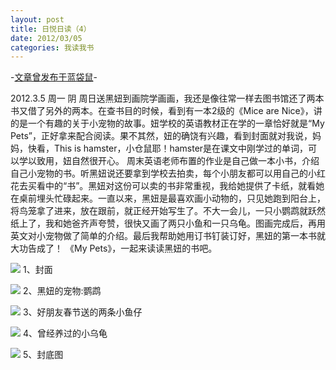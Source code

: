 ```yaml
---
layout: post
title: 日悦日读（4）
date: 2012/03/05
categories: 我读我书
---
```


-[文章曾发布于蓝袋鼠](http://landaishu.hi2net.com/home/blog_read.asp?id=4175&blogid=103420)-



2012.3.5 周一 阴
 周日送黑妞到画院学画画，我还是像往常一样去图书馆还了两本书又借了另外的两本。在查书目的时候，看到有一本2级的《Mice are Nice》，讲的是一个有趣的关于小宠物的故事。妞学校的英语教材正在学的一章恰好就是“My Pets”，正好拿来配合阅读。果不其然，妞的确饶有兴趣，看到封面就对我说，妈妈，快看，This is hamster，小仓鼠耶！hamster是在课文中刚学过的单词，可以学以致用，妞自然很开心。
 周末英语老师布置的作业是自己做一本小书，介绍自己小宠物的书。听黑妞说还要拿到学校去拍卖，每个小朋友都可以用自己的小红花去买看中的“书”。黑妞对这份可以卖的书非常重视，我给她提供了卡纸，就看她在桌前埋头忙碌起来。一直以来，黑妞是最喜欢画小动物的，只见她跑到阳台上，将鸟笼拿了进来，放在跟前，就正经开始写生了。不大一会儿，一只小鹦鹉就跃然纸上了，我和她爸齐声夸赞，很快又画了两只小鱼和一只乌龟。图画完成后，再用英文对小宠物做了简单的介绍。最后我帮助她用订书钉装订好，黑妞的第一本书就大功告成了！
 《My Pets》，一起来读读黑妞的书吧。

![](/heiniuniu_uploads/upload20119/20123752331640.jpg)
1、封面

![](/heiniuniu_uploads/upload20119/20123752449956.jpg)
 2、黑妞的宠物:鹦鹉

![](/heiniuniu_uploads/upload20119/2012375290826.jpg)
 3、好朋友春节送的两条小鱼仔

![](/heiniuniu_uploads/upload20119/201232614055230.jpg)
4、曾经养过的小乌龟

![](/heiniuniu_uploads/upload20119/201232613651518.jpg)
5、封底图

